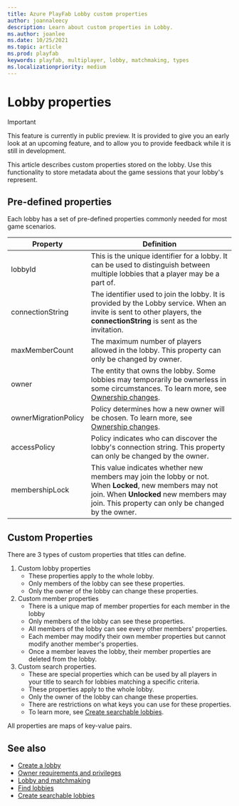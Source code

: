 ```yaml
---
title: Azure PlayFab Lobby custom properties
author: joannaleecy
description: Learn about custom properties in Lobby.
ms.author: joanlee
ms.date: 10/25/2021
ms.topic: article
ms.prod: playfab
keywords: playfab, multiplayer, lobby, matchmaking, types
ms.localizationpriority: medium
---
```


# Lobby properties

> [!IMPORTANT]
> This feature is currently in public preview. It is provided to give you an early look at an upcoming feature, and to allow you to provide feedback while it is still in development. 

This article describes custom properties stored on the lobby. Use this functionality to store metadata about the game sessions that your lobby's represent.

## Pre-defined properties

Each lobby has a set of pre-defined properties commonly needed for most game scenarios.

| Property     | Definition        |
|--------------|-------------------|
| lobbyId      | This is the unique identifier for a lobby. It can be used to distinguish between multiple lobbies that a player may be a part of. |
| connectionString  | The identifier used to join the lobby. It is provided by the Lobby service. When an invite is sent to other players, the __connectionString__ is sent as the invitation. |
| maxMemberCount   | The maximum number of players allowed in the lobby. This property can only be changed by owner. |
| owner  | The entity that owns the lobby. Some lobbies may temporarily be ownerless in some circumstances. To learn more, see [Ownership changes](ownership-changes.md). |
| ownerMigrationPolicy | Policy determines how a new owner will be chosen. To learn more, see [Ownership changes](ownership-changes.md). |
| accessPolicy | Policy indicates who can discover the lobby's connection string. This property can only be changed by the owner. |
| membershipLock  | This value indicates whether new members may join the lobby or not. When __Locked__, new members may not join. When __Unlocked__ new members may join. This property can only be changed by the owner. |

## Custom Properties

There are 3 types of custom properties that titles can define. 

1. Custom lobby properties
    * These properties apply to the whole lobby.
    * Only members of the lobby can see these properties.
    * Only the owner of the lobby can change these properties.
2. Custom member properties
    * There is a unique map of member properties for each member in the lobby
    * Only members of the lobby can see these properties.
    * All members of the lobby can see every other members' properties.
    * Each member may modify their own member properties but cannot modify another member's properties.
    * Once a member leaves the lobby, their member properties are deleted from the lobby.
3. Custom search properties.
    * These are special properties which can be used by all players in your title to search for lobbies matching a specific criteria.
    * These properties apply to the whole lobby.
    * Only the owner of the lobby can change these properties.
    * There are restrictions on what keys you can use for these properties.
    * To learn more, see [Create searchable lobbies](define-search-keywords.md).

All properties are maps of key-value pairs.

## See also

* [Create a lobby](create-a-lobby.md)
* [Owner requirements and privileges](owner-requirements-and-privileges.md)
* [Lobby and matchmaking](lobby-and-matchmaking.md)
* [Find lobbies](find-lobbies.md)
* [Create searchable lobbies](define-search-keywords.md)
